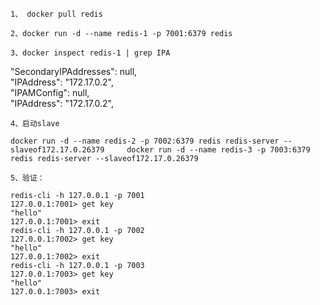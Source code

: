 `1、 docker pull redis`

`2、docker run -d --name redis-1 -p 7001:6379 redis`

`3、docker inspect redis-1 | grep IPA`

"SecondaryIPAddresses": null,  
            "IPAddress": "172.17.0.2",  
                    "IPAMConfig": null,  
                    "IPAddress": "172.17.0.2",

`4、启动slave`

`docker run -d --name redis-2 -p 7002:6379 redis redis-server --slaveof172.17.0.26379    
docker run -d --name redis-3 -p 7003:6379 redis redis-server --slaveof172.17.0.26379`

`5、验证：`

```
redis-cli -h 127.0.0.1 -p 7001
127.0.0.1:7001> get key
"hello"
127.0.0.1:7001> exit
redis-cli -h 127.0.0.1 -p 7002
127.0.0.1:7002> get key
"hello"
127.0.0.1:7002> exit
redis-cli -h 127.0.0.1 -p 7003
127.0.0.1:7003> get key
"hello"
127.0.0.1:7003> exit
```



